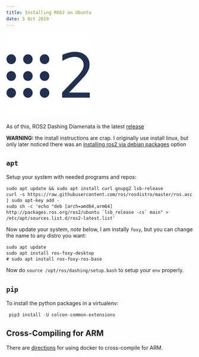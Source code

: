 ```yaml
---
title: Installing ROS2 on Ubuntu
date: 5 Oct 2019
---
```


![](ros2.png)

As of this, ROS2 Dashing Diamenata is the latest [release](https://index.ros.org/doc/ros2/Releases/)

**WARNING:** the install instructions are crap. I originally use install linux, but only later noticed
there was an [installing ros2 via debian packages](https://index.ros.org/doc/ros2/Installation/Dashing/Linux-Install-Debians/#dashing-linux-install-debians-install-ros-2-packages)
option

## `apt`

Setup your system with needed programs and repos:

```
sudo apt update && sudo apt install curl gnupg2 lsb-release
curl -s https://raw.githubusercontent.com/ros/rosdistro/master/ros.asc | sudo apt-key add -
sudo sh -c 'echo "deb [arch=amd64,arm64] http://packages.ros.org/ros2/ubuntu `lsb_release -cs` main" > /etc/apt/sources.list.d/ros2-latest.list'
```
Now update your system, *note* below, I am instally `foxy`, but you can change the name to any distro you want:

```
sudo apt update
sudo apt install ros-foxy-desktop
# sudo apt install ros-foxy-ros-base
```

Now do `source /opt/ros/dashing/setup.bash` to setup your `env` properly.

## `pip`

To install the python packages in a virtualenv:

```python
 pip3 install -U colcon-common-extensions
 ```

## Cross-Compiling for ARM

There are [directions](https://index.ros.org/doc/ros2/Tutorials/Cross-compilation/) for using
docker to cross-compile for ARM.
